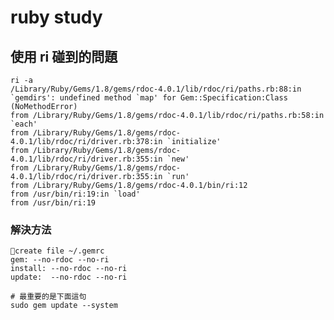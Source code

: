 # ruby study

## 使用 ri 碰到的問題
	ri -a
	/Library/Ruby/Gems/1.8/gems/rdoc-4.0.1/lib/rdoc/ri/paths.rb:88:in `gemdirs': undefined method `map' for Gem::Specification:Class (NoMethodError)
	from /Library/Ruby/Gems/1.8/gems/rdoc-4.0.1/lib/rdoc/ri/paths.rb:58:in `each'
	from /Library/Ruby/Gems/1.8/gems/rdoc-4.0.1/lib/rdoc/ri/driver.rb:378:in `initialize'
	from /Library/Ruby/Gems/1.8/gems/rdoc-4.0.1/lib/rdoc/ri/driver.rb:355:in `new'
	from /Library/Ruby/Gems/1.8/gems/rdoc-4.0.1/lib/rdoc/ri/driver.rb:355:in `run'
	from /Library/Ruby/Gems/1.8/gems/rdoc-4.0.1/bin/ri:12
	from /usr/bin/ri:19:in `load'
	from /usr/bin/ri:19
### 解決方法
	create file ~/.gemrc
	gem: --no-rdoc --no-ri
	install: --no-rdoc --no-ri
	update:  --no-rdoc --no-ri
	
	# 最重要的是下面這句
	sudo gem update --system
